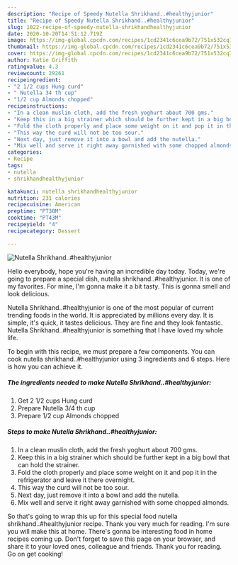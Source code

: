 ```yaml
---
description: "Recipe of Speedy Nutella Shrikhand..#healthyjunior"
title: "Recipe of Speedy Nutella Shrikhand..#healthyjunior"
slug: 1022-recipe-of-speedy-nutella-shrikhandhealthyjunior
date: 2020-10-20T14:51:12.719Z
image: https://img-global.cpcdn.com/recipes/1cd2341c6cea9b72/751x532cq70/nutella-shrikhandhealthyjunior-recipe-main-photo.jpg
thumbnail: https://img-global.cpcdn.com/recipes/1cd2341c6cea9b72/751x532cq70/nutella-shrikhandhealthyjunior-recipe-main-photo.jpg
cover: https://img-global.cpcdn.com/recipes/1cd2341c6cea9b72/751x532cq70/nutella-shrikhandhealthyjunior-recipe-main-photo.jpg
author: Katie Griffith
ratingvalue: 4.3
reviewcount: 29261
recipeingredient:
- "2 1/2 cups Hung curd"
- " Nutella 34 th cup"
- "1/2 cup Almonds chopped"
recipeinstructions:
- "In a clean muslin cloth, add the fresh yoghurt about 700 gms."
- "Keep this in a big strainer which should be further kept in a big bowl that can hold the strainer."
- "Fold the cloth properly and place some weight on it and pop it in the refrigerator and leave it there overnight."
- "This way the curd will not be too sour."
- "Next day, just remove it into a bowl and add the nutella."
- "Mix well and serve it right away garnished with some chopped almonds."
categories:
- Recipe
tags:
- nutella
- shrikhandhealthyjunior

katakunci: nutella shrikhandhealthyjunior 
nutrition: 231 calories
recipecuisine: American
preptime: "PT30M"
cooktime: "PT43M"
recipeyield: "4"
recipecategory: Dessert

---
```



![Nutella Shrikhand..#healthyjunior](https://img-global.cpcdn.com/recipes/1cd2341c6cea9b72/751x532cq70/nutella-shrikhandhealthyjunior-recipe-main-photo.jpg)

Hello everybody, hope you're having an incredible day today. Today, we're going to prepare a special dish, nutella shrikhand..#healthyjunior. It is one of my favorites. For mine, I'm gonna make it a bit tasty. This is gonna smell and look delicious.



Nutella Shrikhand..#healthyjunior is one of the most popular of current trending foods in the world. It is appreciated by millions every day. It is simple, it's quick, it tastes delicious. They are fine and they look fantastic. Nutella Shrikhand..#healthyjunior is something that I have loved my whole life.


To begin with this recipe, we must prepare a few components. You can cook nutella shrikhand..#healthyjunior using 3 ingredients and 6 steps. Here is how you can achieve it.

<!--inarticleads1-->

##### The ingredients needed to make Nutella Shrikhand..#healthyjunior:

1. Get 2 1/2 cups Hung curd
1. Prepare  Nutella 3/4 th cup
1. Prepare 1/2 cup Almonds chopped




<!--inarticleads2-->

##### Steps to make Nutella Shrikhand..#healthyjunior:

1. In a clean muslin cloth, add the fresh yoghurt about 700 gms.
1. Keep this in a big strainer which should be further kept in a big bowl that can hold the strainer.
1. Fold the cloth properly and place some weight on it and pop it in the refrigerator and leave it there overnight.
1. This way the curd will not be too sour.
1. Next day, just remove it into a bowl and add the nutella.
1. Mix well and serve it right away garnished with some chopped almonds.




So that's going to wrap this up for this special food nutella shrikhand..#healthyjunior recipe. Thank you very much for reading. I'm sure you will make this at home. There's gonna be interesting food in home recipes coming up. Don't forget to save this page on your browser, and share it to your loved ones, colleague and friends. Thank you for reading. Go on get cooking!
